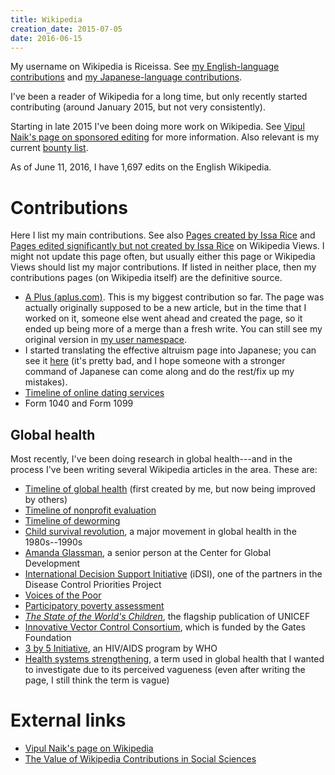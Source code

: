 ```yaml
---
title: Wikipedia
creation_date: 2015-07-05
date: 2016-06-15
---
```


My username on Wikipedia is Riceissa.
See [my English-language contributions](https://en.wikipedia.org/wiki/Special:Contributions/Riceissa) and [my Japanese-language contributions](https://ja.wikipedia.org/wiki/%E7%89%B9%E5%88%A5:%E6%8A%95%E7%A8%BF%E8%A8%98%E9%8C%B2/Riceissa).

I've been a reader of Wikipedia for a long time, but only recently started contributing (around January 2015, but not very consistently).

Starting in late 2015 I've been doing more work on Wikipedia.
See [Vipul Naik's page on sponsored editing](http://vipulnaik.com/sponsored-wikipedia-editing/) for more information.
Also relevant is my current [bounty list](https://github.com/vipulnaik/working-drafts/blob/master/issa-list.mediawiki).

As of June 11, 2016, I have 1,697 edits on the English Wikipedia.

# Contributions

Here I list my main contributions.
See also [Pages created by Issa Rice](http://wikipediaviews.org/displayviewsformultiplemonths.php?tag=Pages%20created%20by%20Issa%20Rice&language=en&allmonths=allmonths) and [Pages edited significantly but not created by Issa Rice](http://wikipediaviews.org/displayviewsformultiplemonths.php?tag=Pages%20edited%20significantly%20but%20not%20created%20by%20Issa%20Rice&language=en&allmonths=allmonths) on Wikipedia Views.
I might not update this page often, but usually either this page or Wikipedia Views should list my major contributions.
If listed in neither place, then my contributions pages (on Wikipedia itself) are the definitive source.

- [A Plus \(aplus\.com\)](https://en.wikipedia.org/wiki/A_Plus_(aplus.com)).
This is my biggest contribution so far.
The page was actually originally supposed to be a new article, but in
the time that I worked on it, someone else went ahead and created the
page, so it ended up being more of a merge than a fresh write.
You can still see my original version in [my user namespace](https://en.wikipedia.org/wiki/User:Riceissa/A_Plus_%28website%29).
- I started translating the effective altruism page into Japanese;
you can see it [here](https://ja.wikipedia.org/wiki/%E5%8A%B9%E6%9E%9C%E7%9A%84%E5%88%A9%E4%BB%96%E4%B8%BB%E7%BE%A9) (it's pretty bad, and I hope someone with a
stronger command of Japanese can come along and do the rest/fix up my
mistakes).
- [Timeline of online dating services](https://en.wikipedia.org/wiki/Timeline_of_online_dating_services)
- Form 1040 and Form 1099

## Global health

Most recently, I've been doing research in global health---and in the process I've been writing several Wikipedia articles in the area.
These are:

- [Timeline of global health](https://en.wikipedia.org/wiki/Timeline_of_global_health) (first created by me, but now being improved by others)
- [Timeline of nonprofit evaluation](https://en.wikipedia.org/wiki/Timeline_of_nonprofit_evaluation)
- [Timeline of deworming](https://en.wikipedia.org/wiki/Timeline_of_deworming)
- [Child survival revolution](https://en.wikipedia.org/wiki/Child_survival_revolution), a major movement in global health in the 1980s--1990s
- [Amanda Glassman](https://en.wikipedia.org/wiki/Amanda_Glassman), a senior person at the Center for Global Development
- [International Decision Support Initiative](https://en.wikipedia.org/wiki/International_Decision_Support_Initiative) (iDSI), one of the partners in the Disease Control Priorities Project
- [Voices of the Poor](https://en.wikipedia.org/wiki/Voices_of_the_Poor)
- [Participatory poverty assessment](https://en.wikipedia.org/wiki/Participatory_poverty_assessment)
- *[The State of the World's Children](https://en.wikipedia.org/wiki/The_State_of_the_World%27s_Children)*, the flagship publication of UNICEF
- [Innovative Vector Control Consortium](https://en.wikipedia.org/wiki/Innovative_Vector_Control_Consortium), which is funded by the Gates Foundation
- [3 by 5 Initiative](https://en.wikipedia.org/wiki/3_by_5_Initiative), an HIV/AIDS program by WHO
- [Health systems strengthening](https://en.wikipedia.org/wiki/Health_systems_strengthening), a term used in global health that I wanted to investigate due to its perceived vagueness (even after writing the page, I still think the term is vague)

# External links

- [Vipul Naik's page on Wikipedia](http://vipulnaik.com/wikipedia/)
- [The Value of Wikipedia Contributions in Social Sciences](http://reducing-suffering.org/the-value-of-wikipedia-contributions-in-social-sciences/)
